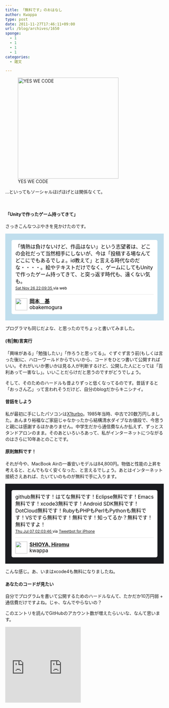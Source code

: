 ```yaml
---
title: 「無料です」のおはなし
author: Kwappa
type: post
date: 2011-11-27T17:46:11+09:00
url: /blog/archives/1650
sponge:
  - 1
  - 1
  - 1
  - 1
categories:
  - 雑文

---
```

<figure id="attachment_1651" aria-describedby="caption-attachment-1651" style="width: 320px" class="wp-caption alignright"><img src="/blog/images/2011/11/baracktocat.jpg" alt="YES WE CODE" title="YES WE CODE" width="320" height="320" class="size-medium wp-image-1651" /><figcaption id="caption-attachment-1651" class="wp-caption-text">YES WE CODE</figcaption></figure>

…といってもソーシャルほげほげとは関係なくて。

<br clear="both" />
  
<!--more-->

#### 「Unityで作ったゲーム持ってきて」

さっきこんなつぶやきを見かけたのです。

<!-- http://twitter.com/obakemogura/status/140552810092695550 -->

<div id='tweet_140552810092695550' class='bbpBox' style='background:url(http://a0.twimg.com/images/themes/theme1/bg.png) #C0DEED;padding:20px;'>
  <p class='bbpTweet' style='background:#fff;padding:10px 12px 10px 12px;margin:0;min-height:48px;color:#000;font-size:16px !important;line-height:22px;-moz-border-radius:5px;-webkit-border-radius:5px;'>
    「情熱は負けないけど、作品はない」という志望者は、どこの会社だって当然相手にしないが、今は「投稿する場なんてどこにでもあるでしょ。id教えて」と言える時代なのだな・・・・。絵やテキストだけでなく、ゲームにしてもUnityで作ったゲーム持ってきて、と突っ返す時代も、遠くない気も。<span class='timestamp' style='font-size:12px;display:block;'><a title='Sat Nov 26 22:09:35 ' href='http://twitter.com/obakemogura/status/140552810092695550'>Sat Nov 26 22:09:35 </a> via web</span><span class='metadata' style='display:block;width:100%;clear:both;margin-top:8px;padding-top:12px;height:40px;border-top:1px solid #fff;border-top:1px solid #e6e6e6;'><span class='author' style='line-height:19px;'><a href='http://twitter.com/obakemogura'><img src='http://a0.twimg.com/profile_images/886308642/prof_02e_normal.jpg' style='float:left;margin:0 7px 0 0px;width:38px;height:38px;' /></a><strong><a href='http://twitter.com/obakemogura'>岡本　基</a></strong><br />obakemogura</span></span>
  </p>
</div>

<!-- end of tweet -->

プログラマも同じだよな、と思ったのでちょっと書いてみました。

#### (有|無)言実行

「興味がある」「勉強したい」「作ろうと思ってる」。ぐずぐず言う前(もしくは言った後)に、ハローワールドからでいいから、コードをひとつ書いて公開すればいい。それがいいか悪いかは見る人が判断するけど、公開した人にとっては「百利あって一害なし」。いいことだらけだと思うのですがどうでしょう。

そして、そのためのハードルも昔よりずっと低くなってるのです。昔話すると「おっさん乙」って言われそうだけど、自分のblogだからキニシナイ。

#### 昔話をしよう

私が最初に手にしたパソコンは<a href="http://ja.wikipedia.org/wiki/X1#X1turbo.E3.82.B7.E3.83.AA.E3.83.BC.E3.82.BA" target="_blank" rel="noopener noreferrer">X1turbo</a>。1985年当時、中古で20数万円しました。あんまり裕福なご家庭じゃなかったから結構清水ダイブなお値段で、今思うと親には感謝するほかありません。中学生だから通信費なんか払えず、ずっとスタンドアロンのまま。そのあといろいろあって、私がインターネットにつながるのはさらに10年あとのことです。

#### 原則無料です！

それが今や、MacBook Airの一番安いモデルは84,800円。物価と性能の上昇を考えると、とんでもなく安くなった、と言えるでしょう。あとはインターネット接続さえあれば、たいていのものが無料で手に入ります。

<!-- http://twitter.com/kwappa/status/88790276969201660 -->

<div id='tweet_88790276969201660' class='bbpBox' style='background:url(http://a1.twimg.com/images/themes/theme9/bg.gif) #1A1B1F;padding:20px;'>
  <p class='bbpTweet' style='background:#fff;padding:10px 12px 10px 12px;margin:0;min-height:48px;color:#000;font-size:16px !important;line-height:22px;-moz-border-radius:5px;-webkit-border-radius:5px;'>
    github無料です！はてな無料です！Eclipse無料です！Emacs無料です！xcode3無料です！Android SDK無料です！DotCloud無料です！RubyもPHPもPerlもPythonも無料です！VSですら無料です！無料です！知ってるか？無料です！無料ですよ！<span class='timestamp' style='font-size:12px;display:block;'><a title='Thu Jul 07 02:03:46 ' href='http://twitter.com/kwappa/status/88790276969201660'>Thu Jul 07 02:03:46 </a> via <a href="http://tapbots.com/tweetbot" rel="nofollow">Tweetbot for iPhone</a></span><span class='metadata' style='display:block;width:100%;clear:both;margin-top:8px;padding-top:12px;height:40px;border-top:1px solid #fff;border-top:1px solid #e6e6e6;'><span class='author' style='line-height:19px;'><a href='http://twitter.com/kwappa'><img src='http://a2.twimg.com/profile_images/1032729417/kwappa_face_RGBL2_normal.gif' style='float:left;margin:0 7px 0 0px;width:38px;height:38px;' /></a><strong><a href='http://twitter.com/kwappa'>SHIOYA, Hiromu</a></strong><br />kwappa</span></span>
  </p>
</div>

<!-- end of tweet -->

こんな感じ。あ、いまはxcode4も無料になりましたね。

#### あなたのコードが見たい

自分でプログラムを書いて公開するためのハードルなんて、たかだか10万円弱 + 通信費だけですよね。じゃ、なんでやらないの？

このエントリを読んでGitHubのアカウント数が増えたらいいな、なんて思います。

<iframe src="http://rcm-jp.amazon.co.jp/e/cm?lt1=_blank&#038;bc1=000000&#038;IS2=1&#038;nou=1&#038;bg1=000000&#038;fc1=FFFFFF&#038;lc1=00FF00&#038;t=bottomline02-22&#038;o=9&#038;p=8&#038;l=as4&#038;m=amazon&#038;f=ifr&#038;ref=ss_til&#038;asins=4798023809" style="width:120px;height:240px;float:left;" scrolling="no" marginwidth="0" marginheight="0" frameborder="0"></iframe>
  
<iframe src="http://rcm-jp.amazon.co.jp/e/cm?lt1=_blank&#038;bc1=000000&#038;IS2=1&#038;nou=1&#038;bg1=000000&#038;fc1=FFFFFF&#038;lc1=00FF00&#038;t=bottomline02-22&#038;o=9&#038;p=8&#038;l=as4&#038;m=amazon&#038;f=ifr&#038;ref=ss_til&#038;asins=4873114403" style="width:120px;height:240px;" scrolling="no" marginwidth="0" marginheight="0" frameborder="0"></iframe>
  
<br clear="both" />
